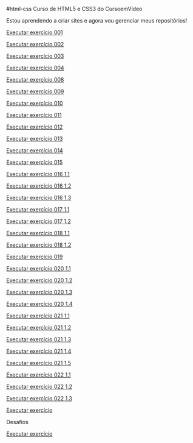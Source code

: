 #html-css
Curso de HTML5 e CSS3 do CursoemVídeo

Estou aprendendo a criar sites e agora vou gerenciar meus repositórios!

<a href="https://bruno-lippert.github.io/html-css/Exercicios/ex001/index001.html">Executar exercício 001</a>

<a href="https://bruno-lippert.github.io/html-css/Exercicios/ex002/index.html">Executar exercício 002</a>

<a href="https://bruno-lippert.github.io/html-css/Exercicios/ex003/index.html">Executar exercício 003</a>

<a href="https://bruno-lippert.github.io/html-css/Exercicios/ex004/index.html">Executar exercício 004</a>

<a href="https://bruno-lippert.github.io/html-css/Exercicios/ex008/index002.html">Executar exercício 008</a>

<a href="https://bruno-lippert.github.io/html-css/Exercicios/ex009/listas.html">Executar exercício 009</a>

<a href="https://bruno-lippert.github.io/html-css/Exercicios/ex010/index.html">Executar exercício 010</a>

<a href="https://bruno-lippert.github.io/html-css/Exercicios/ex011/index.html">Executar exercício 011</a>

<a href="https://bruno-lippert.github.io/html-css/Exercicios/ex012/index.html">Executar exercício 012</a>

<a href="https://bruno-lippert.github.io/html-css/Exercicios/ex013/index.html">Executar exercício 013</a>

<a href="https://bruno-lippert.github.io/html-css/Exercicios/ex014/index.html">Executar exercício 014</a>

<a href="https://bruno-lippert.github.io/html-css/Exercicios/ex015/index.html">Executar exercício 015</a>

<a href="https://bruno-lippert.github.io/html-css/Exercicios/ex016/cor01.html">Executar exercício 016 1.1</a>

<a href="https://bruno-lippert.github.io/html-css/Exercicios/ex016/cor02.html">Executar exercício 016 1.2</a>

<a href="https://bruno-lippert.github.io/html-css/Exercicios/ex016/cor03.html">Executar exercício 016 1.3</a>

<a href="https://bruno-lippert.github.io/html-css/Exercicios/ex017/fonte01.html">Executar exercício 017 1.1</a>

<a href="https://bruno-lippert.github.io/html-css/Exercicios/ex017/fonte02.html">Executar exercício 017 1.2</a>

<a href="https://bruno-lippert.github.io/html-css/Exercicios/ex018/fonte01.html">Executar exercício 018 1.1</a>

<a href="https://bruno-lippert.github.io/html-css/Exercicios/ex018/fontes02.html">Executar exercício 018 1.2</a>

<a href="https://bruno-lippert.github.io/html-css/Exercicios/ex019/seletor01.html">Executar exercício 019</a>

<a href="https://bruno-lippert.github.io/html-css/Exercicios/ex020/exemplo.html">Executar exercício 020 1.1</a>

<a href="https://bruno-lippert.github.io/html-css/Exercicios/ex020/hover.html">Executar exercício 020 1.2</a>

<a href="https://bruno-lippert.github.io/html-css/Exercicios/ex020/links.html">Executar exercício 020 1.3</a>

<a href="https://bruno-lippert.github.io/html-css/Exercicios/ex020/pseudoclasse.html">Executar exercício 020 1.4</a>

<a href="https://bruno-lippert.github.io/html-css/Exercicios/ex021/border.html">Executar exercício 021 1.1</a>

<a href="https://bruno-lippert.github.io/html-css/Exercicios/ex021/caixa01.html">Executar exercício 021 1.2</a>

<a href="https://bruno-lippert.github.io/html-css/Exercicios/ex021/caixa02.html">Executar exercício 021 1.3</a>

<a href="https://bruno-lippert.github.io/html-css/Exercicios/ex021/caixa03.html">Executar exercício 021 1.4</a>

<a href="https://bruno-lippert.github.io/html-css/Exercicios/ex021/sombra.html">Executar exercício 021 1.5</a>

<a href="https://bruno-lippert.github.io/html-css/Exercicios/ex022/tabela001.html">Executar exercício 022 1.1</a>

<a href="https://bruno-lippert.github.io/html-css/Exercicios/ex022/tabela002.html">Executar exercício 022 1.2</a>

<a href="https://bruno-lippert.github.io/html-css/Exercicios/ex022/tabela003.html">Executar exercício 022 1.3</a>

<a href="https://bruno-lippert.github.io/html-css/Exercicios/OutrosExercicios/LogoNetflix/logoNetflix.html">Executar exercício</a>

Desafios

<a href="https://bruno-lippert.github.io/html-css/Desafios/Desafio10/LogoNetflix/logoNetflix.html">Executar exercício</a>